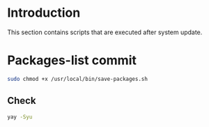 # Introduction

This section contains scripts that are executed after system update.


# Packages-list commit

```bash
sudo chmod +x /usr/local/bin/save-packages.sh
```

## Check 

```bash
yay -Syu
```
